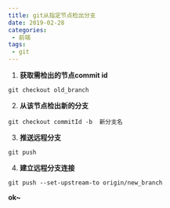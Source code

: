 ```yaml
---
title: git从指定节点检出分支
date: 2019-02-28
categories: 
 - 前端
tags:
 - git
---
```

1. **获取需检出的节点commit id**

```
git checkout old_branch
```

2. **从该节点检出新的分支**

```
git checkout commitId -b  新分支名
```

3. **推送远程分支**

```
git push
```

4. **建立远程分支连接**

```
git push --set-upstream-to origin/new_branch
```

**ok~**